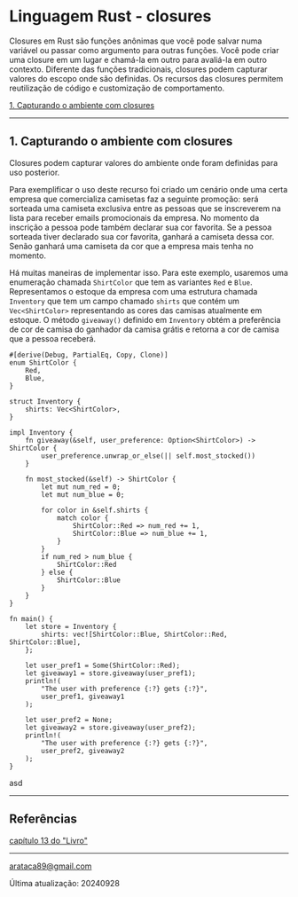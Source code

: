 # Linguagem Rust - closures

Closures em Rust são funções anônimas que você pode salvar numa variável ou passar como argumento para outras funções. Você pode criar uma closure em um lugar e chamá-la em outro para avaliá-la em outro contexto. Diferente das funções tradicionais, closures podem capturar valores do escopo onde são definidas. Os recursos das closures permitem reutilização de código e customização de comportamento.

[1. Capturando o ambiente com closures](#1-Capturando-o-ambiente-com-closures)


---

## 1. Capturando o ambiente com closures

Closures podem capturar valores do ambiente onde foram definidas para uso posterior.

Para exemplificar o uso deste recurso foi criado um cenário onde uma certa empresa que comercializa camisetas faz a seguinte promoção: será sorteada uma camiseta exclusiva entre as pessoas que se inscreverem na lista para receber emails promocionais da empresa. No momento da inscrição a pessoa pode também declarar sua cor favorita. Se a pessoa sorteada tiver declarado sua cor favorita, ganhará a camiseta dessa cor. Senão ganhará uma camiseta da cor que a empresa mais tenha no momento.

Há muitas maneiras de implementar isso. Para este exemplo, usaremos uma enumeração chamada ```ShirtColor``` que tem as variantes ```Red``` e ```Blue```. Representamos o estoque da empresa com uma estrutura chamada ```Inventory``` que tem um campo chamado ```shirts``` que contém um ```Vec<ShirtColor>``` representando as cores das camisas atualmente em estoque. O método ```giveaway()``` definido em ```Inventory``` obtém a preferência de cor de camisa do ganhador da camisa grátis e retorna a cor de camisa que a pessoa receberá.

```
#[derive(Debug, PartialEq, Copy, Clone)]
enum ShirtColor {
    Red,
    Blue,
}

struct Inventory {
    shirts: Vec<ShirtColor>,
}

impl Inventory {
    fn giveaway(&self, user_preference: Option<ShirtColor>) -> ShirtColor {
        user_preference.unwrap_or_else(|| self.most_stocked())
    }

    fn most_stocked(&self) -> ShirtColor {
        let mut num_red = 0;
        let mut num_blue = 0;

        for color in &self.shirts {
            match color {
                ShirtColor::Red => num_red += 1,
                ShirtColor::Blue => num_blue += 1,
            }
        }
        if num_red > num_blue {
            ShirtColor::Red
        } else {
            ShirtColor::Blue
        }
    }
}

fn main() {
    let store = Inventory {
        shirts: vec![ShirtColor::Blue, ShirtColor::Red, ShirtColor::Blue],
    };

    let user_pref1 = Some(ShirtColor::Red);
    let giveaway1 = store.giveaway(user_pref1);
    println!(
        "The user with preference {:?} gets {:?}",
        user_pref1, giveaway1
    );

    let user_pref2 = None;
    let giveaway2 = store.giveaway(user_pref2);
    println!(
        "The user with preference {:?} gets {:?}",
        user_pref2, giveaway2
    );
}
```


asd

---
## Referências

[capítulo 13 do "Livro"](https://doc.rust-lang.org/book/ch13-00-functional-features.html)

---

arataca89@gmail.com

Última atualização: 20240928
